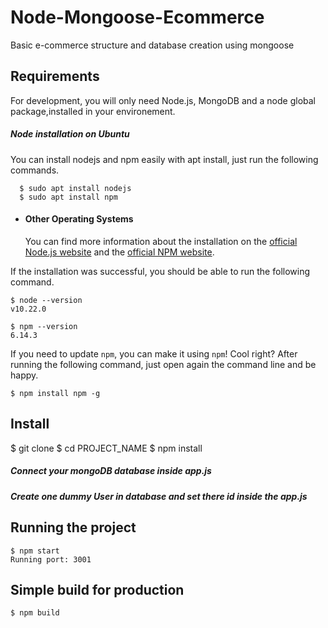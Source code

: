 # Node-Mongoose-Ecommerce
Basic e-commerce structure and database creation using mongoose

## Requirements

For development, you will only need Node.js, MongoDB and  a node global package,installed in your environement.

 ##### Node installation on Ubuntu

  You can install nodejs and npm easily with apt install, just run the following commands.

      $ sudo apt install nodejs
      $ sudo apt install npm

- #### Other Operating Systems
  You can find more information about the installation on the [official Node.js website](https://nodejs.org/) and the [official NPM website](https://npmjs.org/).

If the installation was successful, you should be able to run the following command.

    $ node --version
    v10.22.0

    $ npm --version
    6.14.3

If you need to update `npm`, you can make it using `npm`! Cool right? After running the following command, just open again the command line and be happy.

    $ npm install npm -g

## Install

$ git clone 
$ cd PROJECT_NAME
$ npm install

 ##### Connect your mongoDB database inside app.js
 ##### Create one dummy User in database and set there id inside the app.js

## Running the project

    $ npm start
    Running port: 3001

## Simple build for production

    $ npm build
